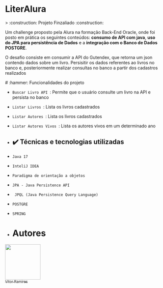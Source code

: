 <h1 alig="center">LiterAlura</h1>
> :construction: Projeto Finzaliado :construction:
<p>Um challenge proposto pela Alura na formação Back-End Oracle, onde foi posto em prática os seguintes conteúdos: <strong>consumo de API com java</strong>, <strong>uso do JPA para persistência de Dados</strong> e a <strong>integração com o Banco de Dados POSTGRE</strong>.</p>
<p>O desafio consiste em consumir a API do Gutendex, que retorna um json contendo dados sobre um livro. Persisitir os dados referentes ao livros no banco e, posteriormente realizar consultas no banco a partir dos cadastros realizados</p>
# :hammer: Funcionalidades do projeto

- `Buscar Livro API `: Permite que o usuário consulte um livro na API e persista no banco
- `Listar Livros `: Lista os livros cadastrados
- `Listar Autores `: Lista os livros cadastrados
- `Listar Autores Vivos `: Lista os autores vivos em um determinado ano

- ## ✔️ Técnicas e tecnologias utilizadas

- ``Java 17``
- ``InteliJ IDEA``
- ``Paradigma de orientação a objetos``
- ``JPA - Java Persistence API``
- `` JPQL (Java Persistence Query Language)``
- ``POSTGRE``
- ``SPRING``

- # Autores

[<img loading="lazy" src="https://avatars.githubusercontent.com/u/100639511?v=4" width=115><br><sub>Vitor Ramires</sub>](https://github.com/VitorRamires468) 
